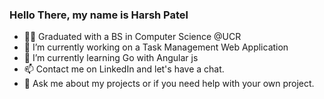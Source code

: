 ### Hello There, my name is Harsh Patel

- :man_student: Graduated with a BS in Computer Science @UCR
- 🔭 I’m currently working on a Task Management Web Application
- 🌱 I’m currently learning Go with Angular js
-  :mailbox: Contact me on LinkedIn and let's have a chat.
-  :memo: Ask me about my projects or if you need help with your own project.
